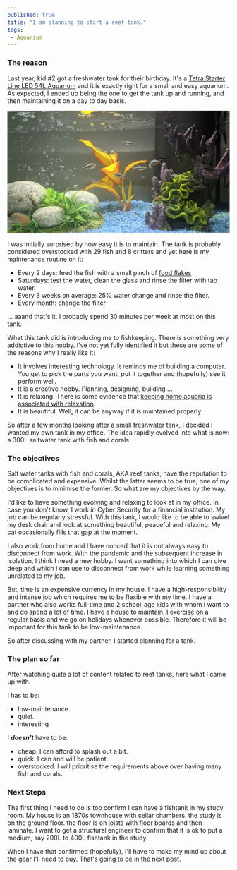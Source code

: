 ```yaml
---
published: true
title: "I am planning to start a reef tank."
tags:
 - Aquarium
---
```

### The reason
Last year, kid #2 got a freshwater tank for their birthday. It's a [Tetra Starter Line LED 54L Aquarium](https://www.tetra.net/en-gb/products/tetra-starter-line-led-54l-aquarium) and it is exactly right for a small and easy aquarium. As expected, I ended up being the one to get the tank up and running, and then maintaining it on a day to day basis.

<a class="image-popup" href="/assets/images/2021-02-11-ReefTank2021_planning/1.webp">
  <img class="align-center" src="/assets/images/2021-02-11-ReefTank2021_Planning/1-small.webp">
</a>

I was initially surprised by how easy it is to maintain. The tank is probably considered overstocked with 29 fish and 8 critters and yet here is my maintenance routine on it:
* Every 2 days: feed the fish with a small pinch of [food flakes](https://www.tetra.net/en-gb/products/tetrapro-colour-multi_crisps)
* Saturdays: test the water, clean the glass and rinse the filter with tap water.
* Every 3 weeks on average: 25% water change and rinse the filter.
* Every month: change the filter

... aaand that's it. I probably spend 30 minutes per week at most on this tank.

What this tank did is introducing me to fishkeeping. There is something very addictive to this hobby. I've not yet fully identified it but these are some of the reasons why I really like it:
* It involves interesting technology. It reminds me of building a computer. You get to pick the parts you want, put it together and (hopefully) see it perform well.
* It is a creative hobby. Planning, designing, building ...
* It is relaxing. There is some evidence that [keeping home aquaria is associated with relaxation](https://www.ncbi.nlm.nih.gov/pmc/articles/PMC6663029/).
* It is beautiful. Well, it can be anyway if it is maintained properly.

So after a few months looking after a small freshwater tank, I decided I wanted my own tank in my office. The idea rapidly evolved into what is now: a 300L saltwater tank with fish and corals.

### The objectives

Salt water tanks with fish and corals, AKA reef tanks, have the reputation to be complicated and expensive. Whilst the latter seems to be true, one of my objectives is to minimise the former. So what are my objectives by the way.

I'd like to have something evolving and relaxing to look at in my office. In case you don't know, I work in Cyber Security for a financial institution. My job can be regularly stressful. With this tank, I would like to be able to swivel my desk chair and look at something beautiful, peaceful and relaxing. My cat occasionally fills that gap at the moment.

I also work from home and I have noticed that it is not always easy to disconnect from work. With the pandemic and the subsequent increase in isolation, I think I need a new hobby. I want something into which I can dive deep and which I can use to disconnect from work while learning something unrelated to my job.

But, time is an expensive currency in my house. I have a high-responsibility and intense job which requires me to be flexible with my time. I have a partner who also works full-time and 2 school-age kids with whom I want to and do spend a lot of time. I have a house to maintain. I exercise on a regular basis and we go on holidays whenever possible. Therefore it will be important for this tank to be low-maintenance.

So after discussing with my partner, I started planning for a tank.

### The plan so far

After watching quite a lot of content related to reef tanks, here what I came up with.

I has to be:
- low-maintenance.
- quiet.
- interesting

I ***doesn't*** have to be:
- cheap. I can afford to splash out a bit.
- quick. I can and will be patient.
- overstocked. I will prioritise the requirements above over having many fish and corals.

### Next Steps

The first thing I need to do is too confirm I can have a fishtank in my study room. My house is an 1870s townhouse with cellar chambers. the study is on the ground floor. the floor is on joists with floor boards and then laminate. I want to get a structural engineer to confirm that it is ok to put a medium, say 200L to 400L fishtank in the study.

When I have that confirmed (hopefully), I'll have to make my mind up about the gear I'll need to buy. That's going to be in the next post.
